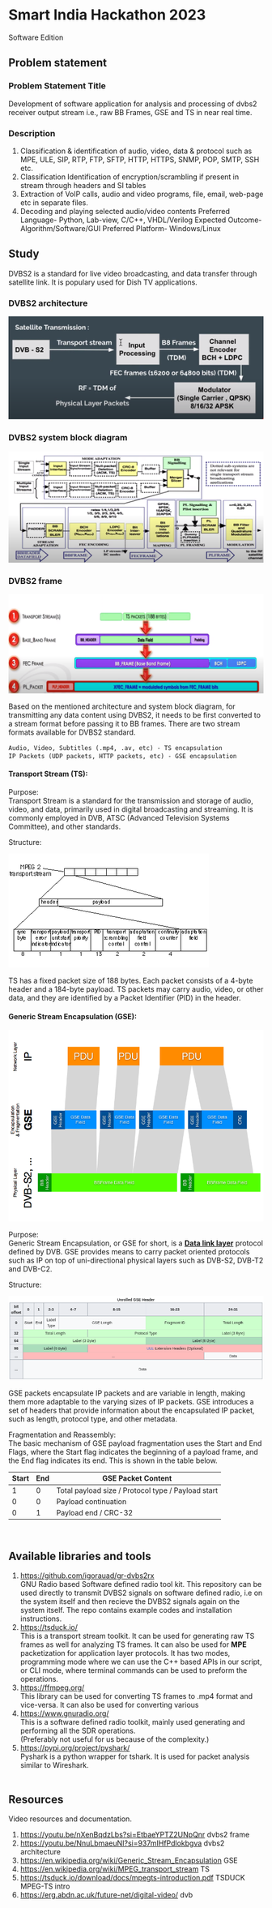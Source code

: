 # Smart India Hackathon 2023 
Software Edition 

## Problem statement
### Problem Statement Title	
Development of software application for analysis and processing of dvbs2 receiver output stream i.e., raw BB Frames, GSE and TS in near real time.
### Description	
1. Classification & identification of audio, video, data & protocol such as MPE, ULE, SIP, RTP, FTP, SFTP, HTTP, HTTPS, SNMP, POP, SMTP, SSH etc. 
2. Classification Identification of encryption/scrambling if present in stream through headers and SI tables 
3. Extraction of VoIP calls, audio and video programs, file, email, web-page etc in separate files. 
4. Decoding and playing selected audio/video contents Preferred Language- Python, Lab-view, C/C++, VHDL/Verilog Expected Outcome- Algorithm/Software/GUI Preferred Platform- Windows/Linux

## Study
DVBS2 is a standard for live video broadcasting, and data transfer through satellite link. It is populary used for Dish TV applications.

### DVBS2 architecture
![architecture](images/dvbsarch.png)

### DVBS2 system block diagram
![system block diagram](images/sysblock.png)

### DVBS2 frame
![dvbs2 frame](images/dvbs2frame.png)

Based on the mentioned architecture and system block diagram, for transmitting any data content using DVBS2, it needs to be first converted to a stream format before passing it to BB frames. There are two stream formats available for DVBS2 standard.

```
Audio, Video, Subtitles (.mp4, .av, etc) - TS encapsulation 
IP Packets (UDP packets, HTTP packets, etc) - GSE encapsulation 
```

#### Transport Stream (TS):
Purpose: <br>
Transport Stream is a standard for the transmission and storage of audio, video, and data, primarily used in digital broadcasting and streaming. It is commonly employed in DVB, ATSC (Advanced Television Systems Committee), and other standards.

Structure:<br>

![ts structure](images/tspacket.png)

TS has a fixed packet size of 188 bytes. Each packet consists of a 4-byte header and a 184-byte payload. TS packets may carry audio, video, or other data, and they are identified by a Packet Identifier (PID) in the header.

#### Generic Stream Encapsulation (GSE):

![Alt text](images/gsepacket.png)

Purpose:<br>
Generic Stream Encapsulation, or GSE for short, is a <b><u>Data link layer</u></b> protocol defined by DVB. GSE provides means to carry packet oriented protocols such as IP on top of uni-directional physical layers such as DVB-S2, DVB-T2 and DVB-C2.

Structure:<br>

![Alt text](images/gseheader.png)

GSE packets encapsulate IP packets and are variable in length, making them more adaptable to the varying sizes of IP packets. GSE introduces a set of headers that provide information about the encapsulated IP packet, such as length, protocol type, and other metadata.

Fragmentation and Reassembly:<br>
The basic mechanism of GSE payload fragmentation uses the Start and End Flags, where the Start flag indicates the beginning of a payload frame, and the End flag indicates its end. This is shown in the table below.

| Start | End | GSE Packet Content                |
|-------|-----|----------------------------------|
| 1     | 0   | Total payload size / Protocol type / Payload start |
| 0     | 0   | Payload continuation              |
| 0     | 1   | Payload end / CRC-32              |
<br>

## Available libraries and tools
1. https://github.com/igorauad/gr-dvbs2rx </br>
GNU Radio based Software defined radio tool kit.
This repository can be used directly to transmit DVBS2 signals on software defined radio, i.e on the system itself and then recieve the DVBS2 signals again on the system itself. The repo contains example codes and installation instructions.<br>
2. https://tsduck.io/ <br>
This is a transport stream toolkit. It can be used for generating raw TS frames as well for analyzing TS frames.
It can also be used for <b>MPE</b> packetization for application layer protocols.
It has two modes, programming mode where we can use the C++ based APIs in our script, or CLI mode, where terminal commands can be used to preform the operations.
3. https://ffmpeg.org/ <br>
This library can be used for converting TS frames to .mp4 format and vice-versa. It can also be used for converting various 
4. https://www.gnuradio.org/ <br>
This is a software defined radio toolkit, mainly used generating and performing all the SDR operations.<br>
(Preferably not useful for us because of the complexity.)
5. https://pypi.org/project/pyshark/ <br>
Pyshark is a python wrapper for tshark. It is used for packet analysis similar to Wireshark.
<br><br>

## Resources
Video resources and documentation.
1. https://youtu.be/nXenBqdzLbs?si=EtbaeYPTZ2UNpQnr dvbs2 frame
2. https://youtu.be/NnuLbmaeuNI?si=937mIHfPdlokbgva dvbs2 architecture 
3. https://en.wikipedia.org/wiki/Generic_Stream_Encapsulation GSE
4. https://en.wikipedia.org/wiki/MPEG_transport_stream TS
5. https://tsduck.io/download/docs/mpegts-introduction.pdf TSDUCK MPEG-TS intro
6. https://erg.abdn.ac.uk/future-net/digital-video/ dvb
